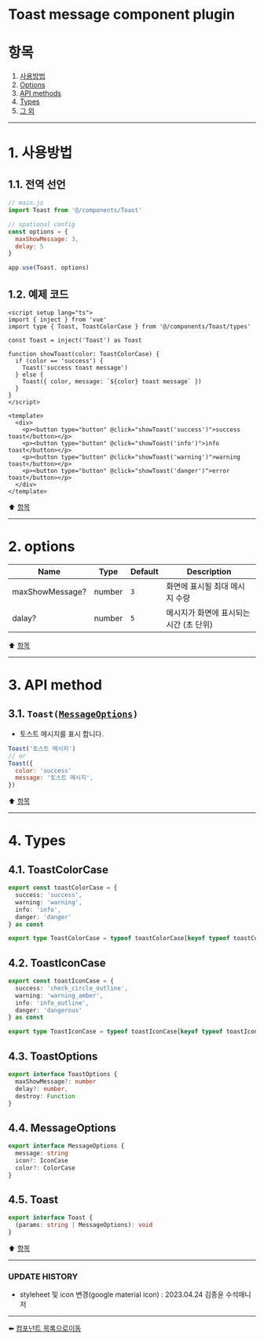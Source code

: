 # Toast message component plugin

# 항목

1. [사용방법](#1-사용방법)
2. [Options](#2-options)
3. [API methods](#3-api-method)
4. [Types](#4-types)
5. [그 외](#5-그-외)

---

# 1. 사용방법

## 1.1. 전역 선언
```javascript
// main.js
import Toast from '@/components/Toast'

// opational config
const options = {
  maxShowMessage: 3,
  delay: 5
}

app.use(Toast, options)
```
## 1.2. 예제 코드
```vue
<script setup lang="ts">
import { inject } from 'vue'
import type { Toast, ToastColorCase } from '@/components/Toast/types'

const Toast = inject('Toast') as Toast

function showToast(color: ToastColorCase) {
  if (color == 'success') {
    Toast('success toast message')
  } else {
    Toast({ color, message: `${color} toast message` })
  }
}
</script>

<template>
  <div>
    <p><button type="button" @click="showToast('success')">success toast</button></p>
    <p><button type="button" @click="showToast('info')">info toast</button></p>
    <p><button type="button" @click="showToast('warning')">warning toast</button></p>
    <p><button type="button" @click="showToast('danger')">error toast</button></p>
  </div>
</template>
```

:arrow_up: [항목](#항목)

---

# 2. options
| Name | Type | Default | Description |
|-------|---- |---------|-------------|
| maxShowMessage? | number | <code>3</code> | 화면에 표시될 최대 메시지 수량 |
| dalay? | number | <code>5</code> | 메시지가 화면에 표시되는 시간 (초 단위) |

:arrow_up: [항목](#항목)

---

# 3. API method

## 3.1. <code>Toast([MessageOptions](#44-MessageOptions))</code>
* 토스트 메시지를 표시 합니다.
```javascript
Toast('토스트 메시지')
// or
Toast({
  color: 'success'
  message: '토스트 메시지',
})
```

:arrow_up: [항목](#항목)

---

# 4. Types

## 4.1. ToastColorCase
```typescript
export const toastColorCase = {
  success: 'success',
  warning: 'warning',
  info: 'info',
  danger: 'danger'
} as const

export type ToastColorCase = typeof toastColorCase[keyof typeof toastColorCase]
```

## 4.2. ToastIconCase
```typescript
export const toastIconCase = {
  success: 'check_circle_outline',
  warning: 'warning_amber',
  info: 'info_outline',
  danger: 'dangerous'
} as const

export type ToastIconCase = typeof toastIconCase[keyof typeof toastIconCase]
```

## 4.3. ToastOptions
```typescript
export interface ToastOptions {
  maxShowMessage?: number
  delay?: number,
  destroy: Function
}
```

## 4.4. MessageOptions
```typescript
export interface MessageOptions {
  message: string
  icon?: IconCase
  color?: ColorCase
}
```

## 4.5. Toast
```typescript
export interface Toast {
  (params: string | MessageOptions): void
}
```

:arrow_up: [항목](#항목)

---

### UPDATE HISTORY

* styleheet 및 icon 변경(google material icon) : 2023.04.24 김종윤 수석매니저

---

:arrow_left: [컴포넌트 목록으로이동](https://github.com/dream-insight/ts-vue3/components)
